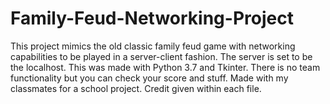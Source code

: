 # Family-Feud-Networking-Project
This project mimics the old classic family feud game with networking capabilities to be played in a server-client fashion.
The server is set to be the localhost. This was made with Python 3.7 and Tkinter. 
There is no team functionality but you can check your score and stuff. Made with my classmates for a school project.
Credit given within each file.
